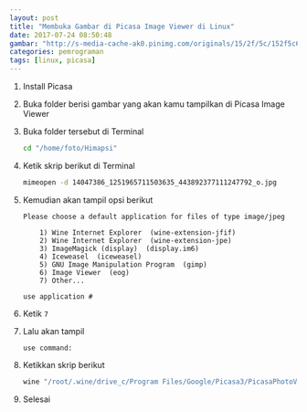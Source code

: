 ```yaml
---
layout: post
title: "Membuka Gambar di Picasa Image Viewer di Linux"
date: 2017-07-24 08:50:48
gambar: "http://s-media-cache-ak0.pinimg.com/originals/15/2f/5c/152f5c60070513b1f233a74d30ae542c.png"
categories: pemrograman
tags: [linux, picasa]
---
```


1. Install Picasa
2. Buka folder berisi gambar yang akan kamu tampilkan di Picasa Image Viewer
3. Buka folder tersebut di Terminal

    ```bash
    cd "/home/foto/Himapsi"
    ```

4. Ketik skrip berikut di Terminal

    ```bash
    mimeopen -d 14047386_1251965711503635_443892377111247792_o.jpg
    ```

5. Kemudian akan tampil opsi berikut

    ```
    Please choose a default application for files of type image/jpeg

        1) Wine Internet Explorer  (wine-extension-jfif)
        2) Wine Internet Explorer  (wine-extension-jpe)
        3) ImageMagick (display)  (display.im6)
        4) Iceweasel  (iceweasel)
        5) GNU Image Manipulation Program  (gimp)
        6) Image Viewer  (eog)
        7) Other...

    use application #
    ```

6. Ketik `7`
7. Lalu akan tampil

    ```
    use command:
    ```

8. Ketikkan skrip berikut

    ```bash
    wine "/root/.wine/drive_c/Program Files/Google/Picasa3/PicasaPhotoViewer.exe"
    ```

9. Selesai
